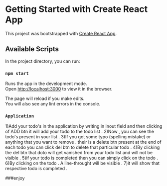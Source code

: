 # Getting Started with Create React App

This project was bootstrapped with [Create React App](https://github.com/facebook/create-react-app).

## Available Scripts

In the project directory, you can run:

### `npm start`

Runs the app in the development mode.\
Open [http://localhost:3000](http://localhost:3000) to view it in the browser.

The page will reload if you make edits.\
You will also see any lint errors in the console.

### `Application`
1)Add your todo's in the application by writing in inout field and then clicking of ADD btn it will add your todo to the todo list .
2)Now , you can see the todo's present in your list .
3)If you got some typo (spelling mistake) or anything that you want to remove . their is a delete btn present at the end of each todo you can click del btn to delete that particular todo . 
4)By clicking the del btn that doto will get vanished from your todo list and will not be visible .
5)if your todo is completed then you can simply click on the todo .
6)By clicking on the todo . A line-throught will be visible .
7)it will show that respective todo is completed .

###enjoy 
